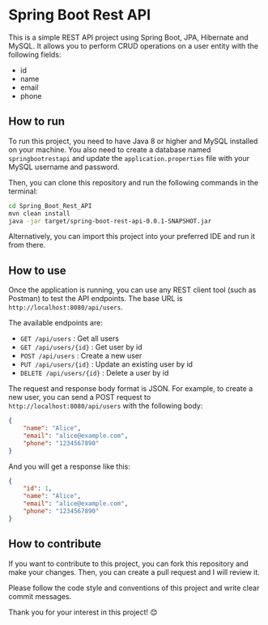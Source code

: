 
# Spring Boot Rest API

This is a simple REST API project using Spring Boot, JPA, Hibernate and MySQL. It allows you to perform CRUD operations on a user entity with the following fields:

- id
- name
- email
- phone

## How to run

To run this project, you need to have Java 8 or higher and MySQL installed on your machine. You also need to create a database named `springbootrestapi` and update the `application.properties` file with your MySQL username and password.

Then, you can clone this repository and run the following commands in the terminal:

```bash
cd Spring_Boot_Rest_API
mvn clean install
java -jar target/spring-boot-rest-api-0.0.1-SNAPSHOT.jar
```

Alternatively, you can import this project into your preferred IDE and run it from there.

## How to use

Once the application is running, you can use any REST client tool (such as Postman) to test the API endpoints. The base URL is `http://localhost:8080/api/users`.

The available endpoints are:

- `GET /api/users` : Get all users
- `GET /api/users/{id}` : Get user by id
- `POST /api/users` : Create a new user
- `PUT /api/users/{id}` : Update an existing user by id
- `DELETE /api/users/{id}` : Delete a user by id

The request and response body format is JSON. For example, to create a new user, you can send a POST request to `http://localhost:8080/api/users` with the following body:

```json
{
    "name": "Alice",
    "email": "alice@example.com",
    "phone": "1234567890"
}
```

And you will get a response like this:

```json
{
    "id": 1,
    "name": "Alice",
    "email": "alice@example.com",
    "phone": "1234567890"
}
```

## How to contribute

If you want to contribute to this project, you can fork this repository and make your changes. Then, you can create a pull request and I will review it.

Please follow the code style and conventions of this project and write clear commit messages.

Thank you for your interest in this project! 😊
